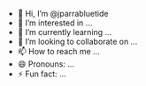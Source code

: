 - 👋 Hi, I’m @jparrabluetide
- 👀 I’m interested in ...
- 🌱 I’m currently learning ...
- 💞️ I’m looking to collaborate on ...
- 📫 How to reach me ...
- 😄 Pronouns: ...
- ⚡ Fun fact: ...

<!---
jparrabluetide/jparrabluetide is a ✨ special ✨ repository because its `README.md` (this file) appears on your GitHub profile.
You can click the Preview link to take a look at your changes.
--->
